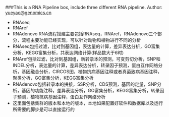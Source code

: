 ###This is a RNA Pipeline box, include three different RNA pipeline.
Author: yueyao@genomics.cn
* RNAseq
* RNAref
* RNAdenovo
RNA流程搭建主要包括RNAseq，RNAref，RNAdenovo三个部分，流程主要功能已经实现，可以针对动物和植物进行不同的分析
* RNAseq包括过滤，比对到基因组，表达量的计算，差异表达分析，GO富集分析，KEGG富集分析，共表达网络计算(样品数大于6时)
* RNAref包括过滤，比对到基因组，新转录本的预测，可变剪切分析，SNP和INDEL分析，表达量的计算，差异表达分析，转录因子预测，蛋白互作网络分析，基因融合分析，CIRCOS图，植物抗病基因注释或者真菌致病基因注释，聚类分析，GO富集分析，KEGG富集分析
* RNAdenovo包括转录本的拼接，SSR分析，CDS预测，基因的定量，SNP分析，基因的功能注释，差异表达分析，GO富集分析，KEGG富集分析，转录因子预测，植物抗病基因注释，蛋白互作网络分析
* 这里面包括集群的版本和本地的版本，本地如果配置好软件和数据库以及运行所需要的脚步是可以直接运行的
